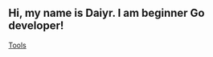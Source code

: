 ## Hi, my name is Daiyr. I am beginner Go developer!

[Tools](https://img.shields.io/badge/GO-16b9cd)
